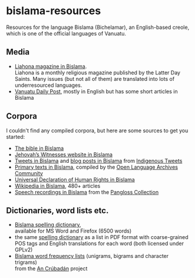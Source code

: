 # bislama-resources

Resources for the language Bislama (Bichelamar), an English-based creole,
which is one of the official languages of Vanuatu.

## Media

* [Liahona magazine in Bislama](https://www.lds.org/liahona/2014?lang=bis).  
  Liahona is a monthly religious magazine published by the Latter Day Saints. Many issues (but not all of them)
  are translated into lots of underresourced languages.
* [Vanuatu Daily Post](http://www.dailypost.vu/), mostly in English but has some short articles in Bislama

## Corpora

I couldn't find any compiled corpora, but here are some sources to get you started:

* [The bible in Bislama](http://www.bible.is/BISBSP/Matt/1)
* [Jehovah’s Witnesses website in Bislama](http://www.jw.org/bi)
* [Tweets in Bislama](http://indigenoustweets.com/bi/) and [blog posts in Bislama](http://indigenoustweets.com/blogs/bi/) from [Indigenous Tweets](http://indigenoustweets.com/)
* [Primary texts in Bislama](http://www.language-archives.org/language/bis), compiled by the [Open Language Archives Community](http://www.language-archives.org)
* [Universal Declaration of Human Rights in Bislama](http://www.ohchr.org/EN/UDHR/Pages/Language.aspx?LangID=bcy)
* [Wikipedia in Bislama](http://bi.wikipedia.org/wiki/Wikipedia), 480+ articles
* [Speech recordings in Bislama](http://lacito.vjf.cnrs.fr/pangloss/tools/list_rsc_en.php?lg=Bislama&aff=bislama) from the [Pangloss Collection](http://lacito.vjf.cnrs.fr/pangloss/index_en.htm)


## Dictionaries, word lists etc.

* [Bislama spelling dictionary](http://www.bislama.org/bislama-dictionary),  
  available for MS Word and Firefox (6500 words)
* the same [spelling dictionary](http://www.bislama.org/images/dictionary/BislamaSpellingDictionary-v1.1.pdf) as a list   in PDF format with coarse-grained POS tags and English translations for each word (both licensed under GPLv2)
* [Bislama word frequency lists](http://crubadan.org/ws/bi.html) (unigrams, bigrams and character trigrams)  
  from the [An Crúbadán](http://crubadan.org/index.html) project
